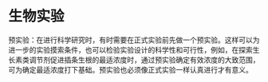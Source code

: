 # 生物实验

预实验：在进行科学研究时，有时需要在正式实验前先做一个预实验。这样可以为进一步的实验摸索条件，也可以检验实验设计的科学性和可行性，例如，在探索生长素类调节剂促进插条生根的最适浓度时，通过预实验确定有效浓度的大致范围，可为确定最适浓度打下基础。预实验也必须像正式实验一样认真进行才有意义。
